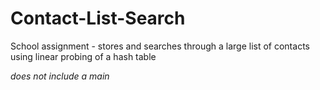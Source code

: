# Contact-List-Search
School assignment - stores and searches through a large list of contacts using linear probing of a hash table

*does not include a main*
